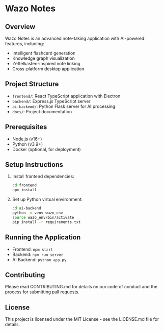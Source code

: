 # Wazo Notes

## Overview
Wazo Notes is an advanced note-taking application with AI-powered features, including:
- Intelligent flashcard generation
- Knowledge graph visualization
- Zettelkasten-inspired note linking
- Cross-platform desktop application

## Project Structure
- `frontend/`: React TypeScript application with Electron
- `backend/`: Express.js TypeScript server
- `ai-backend/`: Python Flask server for AI processing
- `docs/`: Project documentation

## Prerequisites
- Node.js (v16+)
- Python (v3.9+)
- Docker (optional, for deployment)

## Setup Instructions
1. Install frontend dependencies:
   ```bash
   cd frontend
   npm install
   ```

2. Set up Python virtual environment:
   ```bash
   cd ai-backend
   python -m venv wazo_env
   source wazo_env/bin/activate
   pip install -r requirements.txt
   ```

## Running the Application
- Frontend: `npm start`
- Backend: `npm run server`
- AI Backend: `python app.py`

## Contributing
Please read CONTRIBUTING.md for details on our code of conduct and the process for submitting pull requests.

## License
This project is licensed under the MIT License - see the LICENSE.md file for details.
